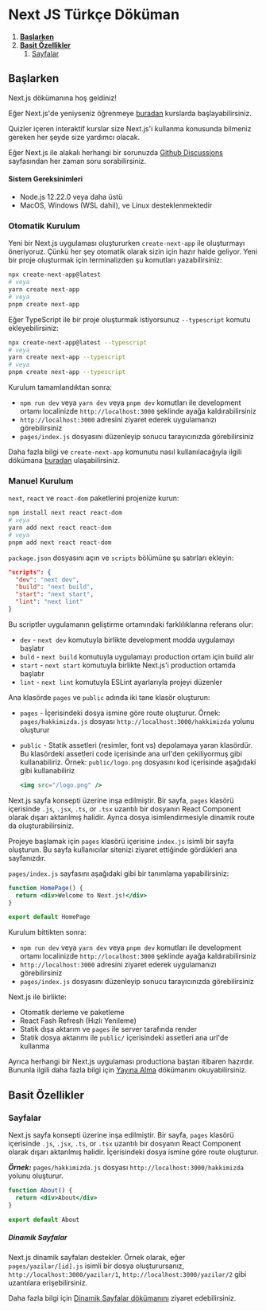 # **Next JS Türkçe Döküman**

1. [**Başlarken**](#başlarken)
2. [**Basit Özellikler**](#basit-özellikler)
   1. [Sayfalar](#sayfalar)

## Başlarken 

Next.js dökümanına hoş geldiniz!

Eğer Next.js'de yeniyseniz öğrenmeye [buradan](https://nextjs.org/learn/basics/create-nextjs-app) kurslarda başlayabilirsiniz.

Quizler içeren interaktif kurslar size Next.js'i kullanma konusunda bilmeniz gereken her şeyde size yardımcı olacak.

Eğer Next.js ile alakalı herhangi bir sorunuzda [Github Discussions](https://github.com/vercel/next.js/discussions) sayfasından her zaman soru sorabilirsiniz.

#### Sistem Gereksinimleri

- Node.js 12.22.0 veya daha üstü
- MacOS, Windows (WSL dahil), ve Linux desteklenmektedir

### Otomatik Kurulum

Yeni bir Next.js uygulaması oluştururken `create-next-app` ile oluşturmayı öneriyoruz. Çünkü her şey otomatik olarak sizin için hazır halde geliyor. Yeni bir proje oluşturmak için terminalizden şu komutları yazabilirsiniz:

```bash
npx create-next-app@latest
# veya
yarn create next-app
# veya
pnpm create next-app
```

Eğer TypeScript ile bir proje oluşturmak istiyorsunuz `--typescript` komutu ekleyebilirsiniz:

```bash
npx create-next-app@latest --typescript
# veya
yarn create next-app --typescript
# veya
pnpm create next-app --typescript
```

Kurulum tamamlandıktan sonra:

- `npm run dev` veya `yarn dev` veya `pnpm dev` komutları ile development ortamı localinizde `http://localhost:3000` şeklinde ayağa kaldırabilirsiniz
- `http://localhost:3000`  adresini ziyaret ederek uygulamanızı görebilirsiniz
- `pages/index.js` dosyasını düzenleyip sonucu tarayıcınızda görebilirsiniz

Daha fazla bilgi ve `create-next-app` komunutu nasıl kullanılacağıyla ilgili dökümana [buradan](https://nextjs.org/docs/api-reference/create-next-app) ulaşabilirsiniz.


### Manuel Kurulum

`next`, `react` ve `react-dom` paketlerini projenize kurun: 

```bash
npm install next react react-dom
# veya
yarn add next react react-dom
# veya
pnpm add next react react-dom
```

`package.json` dosyasını açın ve `scripts` bölümüne şu satırları ekleyin:

```json
"scripts": {
  "dev": "next dev",
  "build": "next build",
  "start": "next start",
  "lint": "next lint"
}
```

Bu scriptler uygulamanın geliştirme ortamındaki farklılıklarına referans olur:

- `dev` - `next dev` komutuyla birlikte development modda uygulamayı başlatır
- `buld` - `next build` komutuyla uygulamayı production ortam için build alır
- `start` - `next start` komutuyla birlikte Next.js'i production ortamda başlatır
- `lint` - `next lint` komutuyla ESLint ayarlarıyla projeyi düzenler

Ana klasörde `pages` ve `public` adında iki tane klasör oluşturun:

- `pages` - İçerisindeki dosya ismine göre route oluşturur. Örnek: `pages/hakkimizda.js` dosyası
  `http://localhost:3000/hakkimizda` yolunu oluşturur

- `public` - Statik assetleri (resimler, font vs) depolamaya yaran klasördür. Bu klasördeki assetleri code içerisinde
  ana url'den çekiliyormuş gibi kullanabiliriz. Örnek: `public/logo.png` dosyasını kod içerisinde aşağıdaki gibi kullanabiliriz

  ```jsx
  <img src="/logo.png" />
  ```

Next.js sayfa konsepti üzerine inşa edilmiştir. Bir sayfa, `pages` klasörü içerisinde `.js`, `.jsx`, `.ts`, or `.tsx`
uzantılı bir dosyanın React Component olarak dışarı aktarılmış halidir. Ayrıca dosya isimlendirmesiyle dinamik route da oluşturabilirsiniz.

Projeye başlamak için `pages` klasörü içerisine `index.js` isimli bir sayfa oluşturun. Bu sayfa kullanıcılar sitenizi ziyaret ettiğinde gördükleri ana sayfanızdır. 

`pages/index.js` sayfasını aşağıdaki gibi bir tanımlama yapabilirsiniz: 

```jsx
function HomePage() {
  return <div>Welcome to Next.js!</div>
}

export default HomePage
```

Kurulum bittikten sonra:

- `npm run dev` veya `yarn dev` veya `pnpm dev` komutları ile development ortamı localinizde `http://localhost:3000` şeklinde ayağa kaldırabilirsiniz
- `http://localhost:3000` adresini ziyaret ederek uygulamanızı görebilirsiniz
- `pages/index.js` dosyasını düzenleyip sonucu tarayıcınızda görebilirsiniz

Next.js ile birlikte:

- Otomatik derleme ve paketleme
- React Fash Refresh (Hızlı Yenileme)
- Statik dışa aktarım ve `pages` ile server tarafında render
- Statik dosya aktarımı ile `public/` içerisindeki assetleri ana url'de kullanma

Ayrıca herhangi bir Next.js uygulaması productiona baştan itibaren hazırdır. Bununla ilgili daha fazla bilgi için [Yayına Alma](https://nextjs.org/docs/deployment) dökümanını okuyabilirsiniz.

## Basit Özellikler

### Sayfalar

Next.js sayfa konsepti üzerine inşa edilmiştir. Bir sayfa, `pages` klasörü içerisinde `.js`, `.jsx`, `.ts`, or `.tsx` uzantılı bir dosyanın React Component olarak dışarı aktarılmış halidir. İçerisindeki dosya ismine göre route oluşturur.

***Örnek:***  `pages/hakkimizda.js` dosyası `http://localhost:3000/hakkimizda` yolunu oluşturur.

```jsx
function About() {
  return <div>About</div>
}

export default About
```

##### Dinamik Sayfalar

Next.js dinamik sayfaları destekler. Örnek olarak, eğer `pages/yazilar/[id].js` isimli bir dosya oluşturursanız, `http://localhost:3000/yazilar/1`, `http://localhost:3000/yazilar/2` gibi uzantılara erişebilirsiniz.

Daha fazla bilgi için [Dinamik Sayfalar dökümanını](#dinamik-sayfalar) ziyaret edebilirsiniz.
